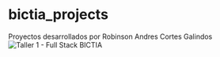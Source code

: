 # bictia_projects
Proyectos desarrollados por Robinson Andres Cortes Galindos
![Taller 1 - Full Stack BICTIA ](https://ibb.co/SntfjYk)
